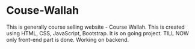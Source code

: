 # Couse-Wallah
This is generally course selling website - Course Wallah. This is created using HTML, CSS, JavaScript, Bootstrap.  It is on going project. TILL NOW only front-end part is done. Working on backend.
